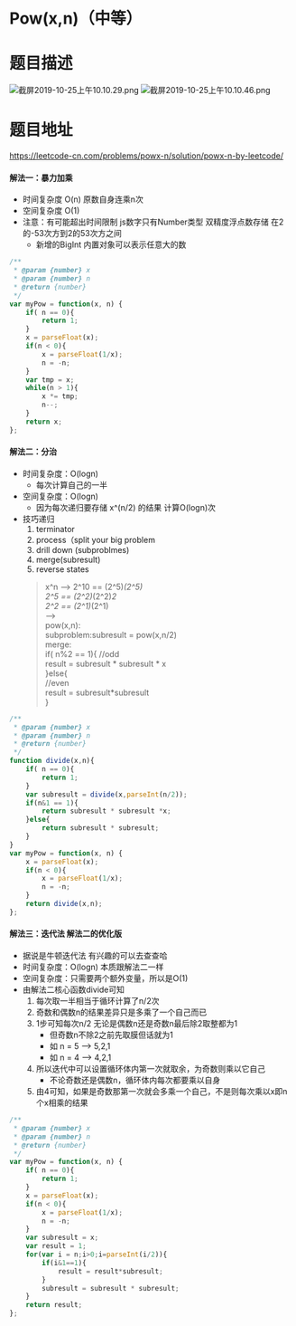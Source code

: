 # Pow(x,n)（中等）
# 题目描述
![截屏2019-10-25上午10.10.29.png](https://pic.leetcode-cn.com/9388e716b89623fe1a2e702b6ea53a4b31756a23c7073532ba7f710e48029ccf-%E6%88%AA%E5%B1%8F2019-10-25%E4%B8%8A%E5%8D%8810.10.29.png)
![截屏2019-10-25上午10.10.46.png](https://pic.leetcode-cn.com/c11fc5ba57fe0d709425aa1042a1d28bc8178956ab0876f5f822dc9cda37f16d-%E6%88%AA%E5%B1%8F2019-10-25%E4%B8%8A%E5%8D%8810.10.46.png)
# 题目地址
<https://leetcode-cn.com/problems/powx-n/solution/powx-n-by-leetcode/>
#### 解法一：暴力加乘
+ 时间复杂度 O(n) 原数自身连乘n次
+ 空间复杂度 O(1)
+ 注意：有可能超出时间限制 js数字只有Number类型 双精度浮点数存储 在2的-53次方到2的53次方之间
  + 新增的BigInt 内置对象可以表示任意大的数
```javascript
/**
 * @param {number} x
 * @param {number} n
 * @return {number}
 */
var myPow = function(x, n) {
    if( n == 0){
        return 1;
    }
    x = parseFloat(x);
    if(n < 0){
        x = parseFloat(1/x);
        n = -n;
    }
    var tmp = x;
    while(n > 1){
        x *= tmp;
        n--;
    }
    return x; 
};
```
#### 解法二：分治
+ 时间复杂度：O(logn)
  + 每次计算自己的一半
+ 空间复杂度：O(logn)
  + 因为每次递归要存储 x^(n/2) 的结果 计算O(logn)次
+ 技巧递归
  1. terminator
  2. process（split your big problem
  3. drill down (subproblmes)
  4. merge(subresult)
  5. reverse states
  > x^n --> 2^10 == (2^5)*(2^5)  
    2^5 == (2^2)*(2^2)*2  
    2^2 == (2^1)*(2^1)  
    -->  
    pow(x,n):  
    subproblem:subresult = pow(x,n/2)  
    merge:  
    if( n%2 == 1){
        //odd  
        result = subresult * subresult * x  
    }else{  
        //even   
        result = subresult*subresult  
    }
```javascript
/**
 * @param {number} x
 * @param {number} n
 * @return {number}
 */
function divide(x,n){
    if( n == 0){
        return 1;
    }
    var subresult = divide(x,parseInt(n/2));
    if(n&1 == 1){
        return subresult * subresult *x;
    }else{
        return subresult * subresult;
    }
}
var myPow = function(x, n) {
    x = parseFloat(x);
    if(n < 0){
        x = parseFloat(1/x);
        n = -n;
    }
    return divide(x,n); 
};
```
#### 解法三：迭代法 解法二的优化版
+ 据说是牛顿迭代法 有兴趣的可以去查查哈
+ 时间复杂度：O(logn) 本质跟解法二一样
+ 空间复杂度：只需要两个额外变量，所以是O(1)
+ 由解法二核心函数divide可知
  1. 每次取一半相当于循环计算了n/2次
  2. 奇数和偶数n的结果差异只是多乘了一个自己而已 
  3. 1步可知每次n/2 无论是偶数n还是奇数n最后除2取整都为1
      + 但奇数n不除2之前先取膜但话就为1
      + 如 n = 5 -->  5,2,1
      + 如 n = 4 -->  4,2,1   
  4. 所以迭代中可以设置循环体内第一次就取余，为奇数则乘以它自己 
      + 不论奇数还是偶数n，循环体内每次都要乘以自身
  5. 由4可知，如果是奇数那第一次就会多乘一个自己，不是则每次乘以x即n个x相乘的结果
```javascript
/**
 * @param {number} x
 * @param {number} n
 * @return {number}
 */
var myPow = function(x, n) {
    if( n == 0){
        return 1;
    }
    x = parseFloat(x);
    if(n < 0){
        x = parseFloat(1/x);
        n = -n;
    }
    var subresult = x;
    var result = 1;
    for(var i = n;i>0;i=parseInt(i/2)){
        if(i&1==1){
            result = result*subresult;
        }
        subresult = subresult * subresult;
    }
    return result;
};
```